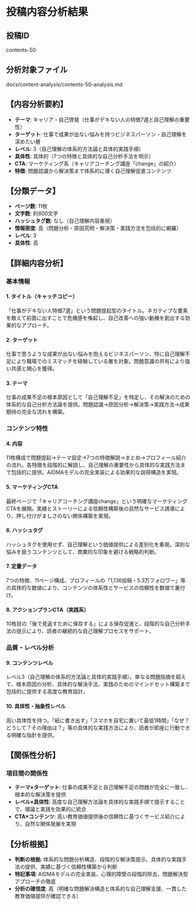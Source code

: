 # 投稿内容分析結果

## 投稿ID
contents-50

## 分析対象ファイル
docs/content-analysis/contents-50-analysis.md

## 【内容分析要約】
- **テーマ**: キャリア・自己啓発（仕事がデキない人の特徴7選と自己理解の重要性）
- **ターゲット**: 仕事で成果が出ない悩みを持つビジネスパーソン・自己理解を深めたい層
- **レベル**: 3（自己理解の体系的方法論と具体的実践手順）
- **具体性**: 具体的（7つの特徴と具体的な自己分析手法を明示）
- **CTA**: マーケティング系（キャリアコーチング講座「change」の紹介）
- **特徴**: 問題認識から解決策まで体系的に導く自己理解促進コンテンツ

## 【分類データ】
- **ページ数**: 11枚
- **文字数**: 約800文字
- **ハッシュタグ数**: なし（自己理解内容重視）
- **情報密度**: 高（問題分析・原因究明・解決策・実践方法を包括的に網羅）
- **レベル**: 3
- **具体性**: 高

## 【詳細内容分析】

### 基本情報
#### 1. タイトル（キャッチコピー）
「仕事がデキない人特徴7選」という問題提起型のタイトル。ネガティブな要素を敢えて前面に出すことで危機感を喚起し、自己改善への強い動機を創出する効果的なアプローチ。

#### 2. ターゲット
仕事で思うような成果が出ない悩みを抱えるビジネスパーソン、特に自己理解不足により職場でのミスマッチを経験している層を対象。問題意識の共有により強い共感と関心を獲得。

#### 3. テーマ
仕事の成果不足の根本原因として「自己理解不足」を特定し、その解決のための体系的な自己分析方法論を提供。問題認識→原因分析→解決策→実践方法→成果期待の完全な流れを構築。

### コンテンツ特性
#### 4. 内容
11枚構成で問題提起→テーマ設定→7つの特徴解説→まとめ→プロフィール紹介の流れ。各特徴を段階的に解説し、自己理解の重要性から具体的な実践方法まで包括的に提供。AIDMAモデルの完全実装による効果的な説得構造を実現。

#### 5. マーケティングCTA
最終ページで「キャリアコーチング講座change」という明確なマーケティングCTAを展開。実績とストーリーによる信頼性構築後の自然なサービス誘導により、押し付けがましさのない関係構築を実現。

#### 6. ハッシュタグ
ハッシュタグを使用せず、自己理解という価値提供による差別化を重視。深刻な悩みを扱うコンテンツとして、商業的な印象を避ける戦略的判断。

#### 7. 定量データ
7つの特徴、11ページ構成、プロフィールの「1,136投稿・5.3万フォロワー」等の具体的な数値により、コンテンツの体系性とサービスの信頼性を数値で裏付け。

#### 8. アクションプランCTA（実践系）
10枚目の「後で見返すために保存する」による保存促進と、段階的な自己分析手法の提示により、読者の継続的な自己理解プロセスをサポート。

### 品質・レベル分析
#### 9. コンテンツレベル
レベル3（自己理解の体系的方法論と具体的実践手順）。単なる問題指摘を超えて、根本原因の分析、具体的な解決手法、実践のためのマインドセット構築まで包括的に提供する高度な教育設計。

#### 10. 具体性・抽象性レベル
高い具体性を持つ。「紙に書き出す」「スマホを自宅に置いて最低1時間」「なぜ？どうして？その理由は？」等の具体的な実践方法により、読者が即座に行動できる明確な指針を提供。

## 【関係性分析】
### 項目間の関係性
- **テーマ×ターゲット**: 仕事の成果不足と自己理解不足の問題が完全に一致し、根本的な解決策を提供
- **レベル×具体性**: 高度な自己理解方法論を具体的な実践手順で提示することで、理論と実践を効果的に統合
- **CTA×コンテンツ**: 高い教育価値提供後の信頼性に基づくサービス紹介により、自然な関係発展を実現

## 【分析根拠】
- **判断の根拠**: 体系的な問題分析構造、段階的な解決策提示、具体的な実践手法の提供、実績に基づく信頼性構築から判断
- **特記事項**: AIDMAモデルの完全実装、心理的障壁の段階的除去、問題解決型アプローチの徹底
- **分析の確信度**: 高（明確な問題解決構造と体系的な自己理解支援、一貫した教育価値提供が確認できる）
